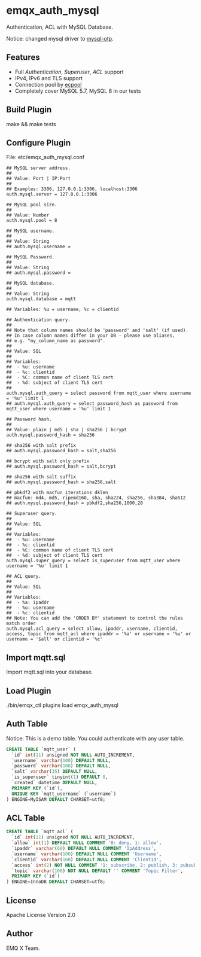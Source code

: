 emqx_auth_mysql
===============

Authentication, ACL with MySQL Database.

Notice: changed mysql driver to [mysql-otp](https://github.com/mysql-otp/mysql-otp).

Features
---------

- Full *Authentication*, *Superuser*, *ACL* support
- IPv4, IPv6 and TLS support
- Connection pool by [ecpool](https://github.com/emqx/ecpool)
- Completely cover MySQL 5.7, MySQL 8 in our tests

Build Plugin
-------------

make && make tests

Configure Plugin
----------------

File: etc/emqx_auth_mysql.conf

```
## MySQL server address.
##
## Value: Port | IP:Port
##
## Examples: 3306, 127.0.0.1:3306, localhost:3306
auth.mysql.server = 127.0.0.1:3306

## MySQL pool size.
##
## Value: Number
auth.mysql.pool = 8

## MySQL username.
##
## Value: String
## auth.mysql.username =

## MySQL Password.
##
## Value: String
## auth.mysql.password =

## MySQL database.
##
## Value: String
auth.mysql.database = mqtt

## Variables: %u = username, %c = clientid

## Authentication query.
##
## Note that column names should be 'password' and 'salt' (if used).
## In case column names differ in your DB - please use aliases,
## e.g. "my_column_name as password".
##
## Value: SQL
##
## Variables:
##  - %u: username
##  - %c: clientid
##  - %C: common name of client TLS cert
##  - %d: subject of client TLS cert
##
auth.mysql.auth_query = select password from mqtt_user where username = '%u' limit 1
## auth.mysql.auth_query = select password_hash as password from mqtt_user where username = '%u' limit 1

## Password hash.
##
## Value: plain | md5 | sha | sha256 | bcrypt
auth.mysql.password_hash = sha256

## sha256 with salt prefix
## auth.mysql.password_hash = salt,sha256

## bcrypt with salt only prefix
## auth.mysql.password_hash = salt,bcrypt

## sha256 with salt suffix
## auth.mysql.password_hash = sha256,salt

## pbkdf2 with macfun iterations dklen
## macfun: md4, md5, ripemd160, sha, sha224, sha256, sha384, sha512
## auth.mysql.password_hash = pbkdf2,sha256,1000,20

## Superuser query.
##
## Value: SQL
##
## Variables:
##  - %u: username
##  - %c: clientid
##  - %C: common name of client TLS cert
##  - %d: subject of client TLS cert
auth.mysql.super_query = select is_superuser from mqtt_user where username = '%u' limit 1

## ACL query.
##
## Value: SQL
##
## Variables:
##  - %a: ipaddr
##  - %u: username
##  - %c: clientid
## Note: You can add the 'ORDER BY' statement to control the rules match order
auth.mysql.acl_query = select allow, ipaddr, username, clientid, access, topic from mqtt_acl where ipaddr = '%a' or username = '%u' or username = '$all' or clientid = '%c'

```

Import mqtt.sql
---------------

Import mqtt.sql into your database.

Load Plugin
-----------

./bin/emqx_ctl plugins load emqx_auth_mysql

Auth Table
----------

Notice: This is a demo table. You could authenticate with any user table.

```sql
CREATE TABLE `mqtt_user` (
  `id` int(11) unsigned NOT NULL AUTO_INCREMENT,
  `username` varchar(100) DEFAULT NULL,
  `password` varchar(100) DEFAULT NULL,
  `salt` varchar(35) DEFAULT NULL,
  `is_superuser` tinyint(1) DEFAULT 0,
  `created` datetime DEFAULT NULL,
  PRIMARY KEY (`id`),
  UNIQUE KEY `mqtt_username` (`username`)
) ENGINE=MyISAM DEFAULT CHARSET=utf8;
```

ACL Table
----------

```sql
CREATE TABLE `mqtt_acl` (
  `id` int(11) unsigned NOT NULL AUTO_INCREMENT,
  `allow` int(1) DEFAULT NULL COMMENT '0: deny, 1: allow',
  `ipaddr` varchar(60) DEFAULT NULL COMMENT 'IpAddress',
  `username` varchar(100) DEFAULT NULL COMMENT 'Username',
  `clientid` varchar(100) DEFAULT NULL COMMENT 'ClientId',
  `access` int(2) NOT NULL COMMENT '1: subscribe, 2: publish, 3: pubsub',
  `topic` varchar(100) NOT NULL DEFAULT '' COMMENT 'Topic Filter',
  PRIMARY KEY (`id`)
) ENGINE=InnoDB DEFAULT CHARSET=utf8;
```

License
-------

Apache License Version 2.0

Author
------

EMQ X Team.
